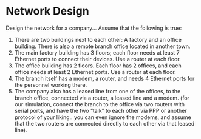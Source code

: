 # Network Design

Design the network for a company... Assume that the following is true:
1.	There are two buildings next to each other: A factory and an office building. There is also a remote branch office located in another town.
2.	The main factory building has 3 floors; each floor needs at least 7 Ethernet ports to connect their devices. Use a router at each floor.
3.	The office building has 2 floors. Each floor has 2 offices, and each office needs at least 
2 Ethernet ports. Use a router at each floor.
4.	The branch itself has a modem, a router, and needs 4 Ethernet ports for the personnel working there.
5.	The company also has a leased line from one of the offices, to the branch office, connected via a router, a leased line and a modem. (for our simulation, connect the branch to the office via two routers with serial ports, and have the two “talk” to each other via PPP or another protocol of your liking.. you can even ignore the modems, and assume that the two routers are connected directly to each other via that leased line).
